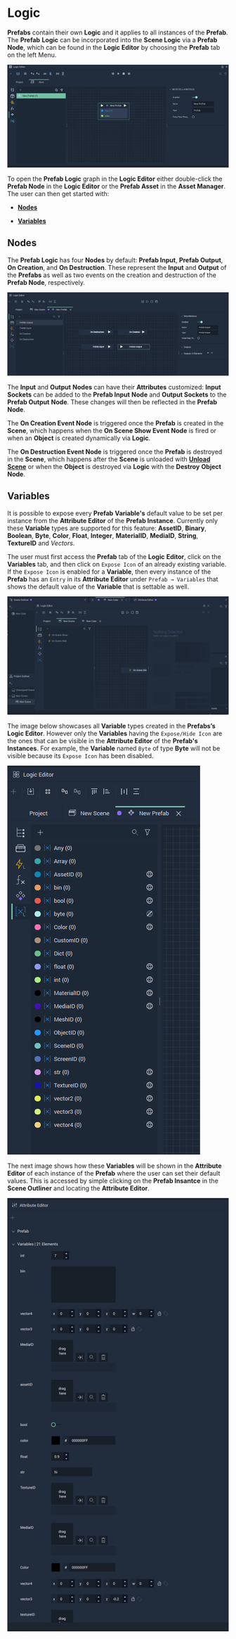 # Logic

**Prefabs** contain their own **Logic** and it applies to all instances of the **Prefab**. The **Prefab** **Logic** can be incorporated into the **Scene Logic** via a **Prefab Node**, which can be found in the **Logic Editor** by choosing the **Prefab** tab on the left Menu.

![Prefab Node.](../../.gitbook/assets/logicinprefabimage1.png)

To open the **Prefab Logic** graph in the **Logic Editor** either double-click the **Prefab Node** in the **Logic Editor** or the **Prefab Asset** in the **Asset Manager**. The user can then get started with:

* [**Nodes**](logic-prefabs.md#nodes)

* [**Variables**](logic-prefabs.md#variables)

## Nodes 

The **Prefab Logic** has four **Nodes** by default: **Prefab Input**, **Prefab Output**, **On Creation**, and **On Destruction**. These represent the **Input** and **Output** of the **Prefabs** as well as two events on the creation and destruction of the **Prefab Node**, respectively.

![Prefab Logic.](../../.gitbook/assets/image-20231218-151201.png)


The **Input** and **Output** **Nodes** can have their **Attributes** customized: **Input Sockets** can be added to the **Prefab Input** **Node** and **Output Sockets** to the **Prefab Output** **Node**. These changes will then be reflected in the **Prefab Node**.

The **On Creation Event Node** is triggered once the **Prefab** is created in the **Scene**, which happens when the **On Scene Show Event Node** is fired or when an **Object** is created dynamically via **Logic**.

The **On Destruction Event Node** is triggered once the **Prefab** is destroyed in the **Scene**, which happens after the **Scene** is unloaded with [**Unload Scene**](../../toolbox/incari/screen/unloadscene.md) or when the **Object** is destroyed via **Logic** with the **Destroy** **Object** **Node**.

## Variables

It is possible to expose every **Prefab** **Variable's** default value to be set per instance from the **Attribute Editor** of the **Prefab Instance**. Currently only these **Variable** types are supported for this feature: **AssetID**, **Binary**, **Boolean**, **Byte**, **Color**, **Float**, **Integer**, **MaterialID**, **MediaID**, **String**, **TextureID** and *Vectors*. 

The user must first access the **Prefab** tab of the **Logic** **Editor**, click on the **Variables** tab, and then click on `Expose Icon` of an already existing variable. If the `Expose Icon` is enabled for a **Variable**, then every instance of the **Prefab** has an `Entry` in its **Attribute Editor** under `Prefab → Variables` that shows the default value of the **Variable** that is settable as well. 

![Accessing Variables in Prefabs.](../../.gitbook/assets/prefabvariablegifexample.gif)

The image below showcases all **Variable** types created in the **Prefabs’s Logic Editor**. However only the **Variables** having the `Expose/Hide Icon` are the ones that can be visible in the **Attribute Editor** of the **Prefab's** **Instances**. For example, the **Variable** named `Byte` of type **Byte** will not be visible because its `Expose Icon` has been disabled.

![Variables in the Logic Editor of the Prefab](../../.gitbook/assets/variablesexample1.png)

The next image shows how these **Variables** will be shown in the **Attribute Editor** of each instance of the **Prefab** where the user can set their default values. This is accessed by simple clicking on the **Prefab Insantce** in the **Scene Outliner** and locating the **Attribute Editor**. 

![Variables in the Attribute Editor of a Prefab Instance.](../../.gitbook/assets/variablesexample2.png)